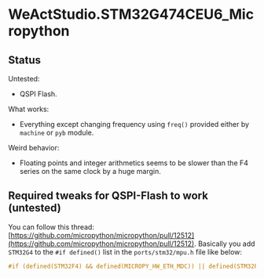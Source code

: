 # WeActStudio.STM32G474CEU6_Micropython

## Status
Untested:
- QSPI Flash.

What works:
- Everything except changing frequency using `freq()` provided either by `machine` or `pyb` module.

Weird behavior:
- Floating points and integer arithmetics seems to be slower than the F4 series on the same clock by a huge margin.

## Required tweaks for QSPI-Flash to work (untested)

You can follow this thread: [https://github.com/micropython/micropython/pull/12512](https://github.com/micropython/micropython/pull/12512).
Basically you add `STM32G4` to the `#if defined()` list in the `ports/stm32/mpu.h` file like below:

```C
#if (defined(STM32F4) && defined(MICROPY_HW_ETH_MDC)) || defined(STM32F7) || defined(STM32H7) || defined(STM32G4)
```
